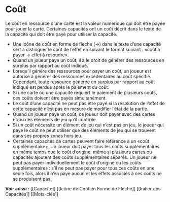 # Coût
Le coût en ressource d’une carte est la valeur numérique qui doit être payée pour jouer la carte. Certaines capacités ont un coût décrit dans le texte de la capacité qui doit être payé pour utiliser la capacité.
- Une icône de coût en forme de flèche (→) dans le texte d’une capacité sert à distinguer le coût de l’effet en suivant le format suivant : «coût à payer → effet à résoudre».
- Quand un joueur paye un coût, il a le droit de générer des ressources en surplus par rapport au coût indiqué.
- Lorsqu’il génère des ressources pour payer un coût, un joueur est autorisé à générer des ressources excédentaires au coût spécifié. Cependant, toute ressource générée en surplus par rapport au coût indiqué est perdue après le paiement du coût.
- Si une carte ou une capacité requiert le paiement de plusieurs coûts, ces coûts doivent être payés simultanément.
- Le coût d’une capacité ne peut pas être payé si la résolution de l’effet de cette capacité n’est pas en mesure de modifier l’état de la partie.
- Quand un joueur paye un coût, ce joueur doit payer avec des cartes et/ou des éléments de jeu qu’il contrôle.
- Si un coût nécessite un élément de jeu qui n’est pas en jeu, le joueur qui paye le coût ne peut utiliser que des éléments de jeu qui se trouvent dans ses propres zones hors jeu.
- Certaines capacités de cartes peuvent faire référence à un «coût supplémentaire». Un joueur doit payer tous les coûts supplémentaires en même temps que le coût d’origine, même si plusieurs cartes ou capacités ajoutent des coûts supplémentaires séparés. Un joueur ne peut pas payer individuellement le coût d’origine ou les coûts supplémentaires : s’il ne peut pas payer pour tous ces coûts en une seule fois, alors il n’en paye aucun et les effets associés à ces coûts ne se produisent pas.

**Voir aussi :**
[[Capacite]]
[[Icône de Coût en Forme de Flèche]]
[[Initier des Capacités]]
[[Mots-clés]]